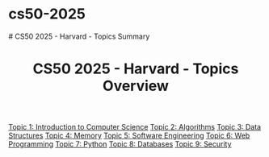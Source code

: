 # cs50-2025
<!DOCTYPE html>
<html lang="en">
<head>
    <meta charset="UTF-8">
    <meta name="viewport" content="width=device-width, initial-scale=1.0">
# CS50 2025 - Harvard - Topics Summary
</head>
<body>

<header>
    <h1>CS50 2025 - Harvard - Topics Overview</h1>
</header>

<main>
    <a href="#topic1">Topic 1: Introduction to Computer Science</a>
    <a href="#topic2">Topic 2: Algorithms</a>
    <a href="#topic3">Topic 3: Data Structures</a>
    <a href="#topic4">Topic 4: Memory</a>
    <a href="#topic5">Topic 5: Software Engineering</a>
    <a href="#topic6">Topic 6: Web Programming</a>
    <a href="#topic7">Topic 7: Python</a>
    <a href="#topic8">Topic 8: Databases</a>
    <a href="#topic9">Topic 9: Security</a>
</main>
